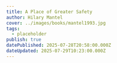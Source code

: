```yaml
---
title: A Place of Greater Safety
author: Hilary Mantel
cover: ../images/books/mantel1993.jpg
tags:
  - placeholder
publish: true
datePublished: 2025-07-28T20:58:00.000Z
dateUpdated: 2025-07-29T10:23:00.000Z
---
```


